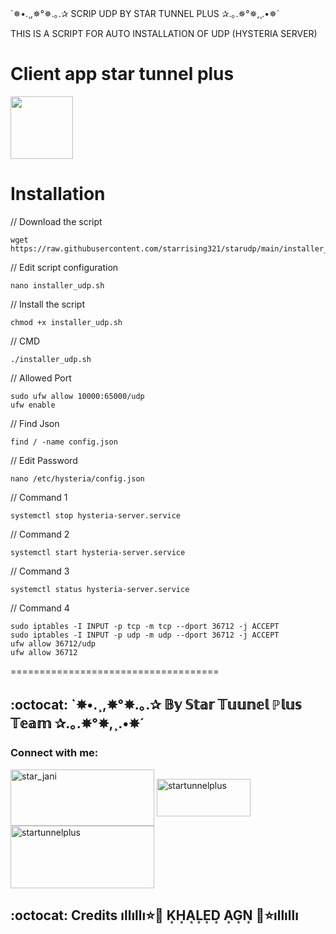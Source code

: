 `✵•.¸,✵°✵.｡.✰ SCRIP UDP BY STAR TUNNEL PLUS ✰.｡.✵°✵,¸.•✵´

THIS IS A SCRIPT FOR AUTO INSTALLATION OF UDP (HYSTERIA SERVER) 


# Client app star tunnel plus

<p>
<a href="https://play.google.com/store/apps/details?id=stp.startunnel.plus"><img src="https://play.google.com/intl/en_us/badges/images/generic/en-play-badge.png" height="100"></a>
</p>


# Installation


// Download the script
```
wget https://raw.githubusercontent.com/starrising321/starudp/main/installer_udp.sh
```
// Edit script configuration 
```
nano installer_udp.sh
```
// Install the script
```
chmod +x installer_udp.sh
```
// CMD
```
./installer_udp.sh
```
// Allowed Port
```
sudo ufw allow 10000:65000/udp
ufw enable
```
// Find Json
```
find / -name config.json
```
// Edit Password
```
nano /etc/hysteria/config.json
```
// Command 1
```
systemctl stop hysteria-server.service
```
// Command 2
```
systemctl start hysteria-server.service
```
// Command 3
```
systemctl status hysteria-server.service
```
// Command 4
```
sudo iptables -I INPUT -p tcp -m tcp --dport 36712 -j ACCEPT
sudo iptables -I INPUT -p udp -m udp --dport 36712 -j ACCEPT
ufw allow 36712/udp
ufw allow 36712
```
====================================
## :octocat: `✵•.¸,✵°✵.｡.✰ 𝔹𝕪 𝕊𝕥𝕒𝕣 𝕋𝕦𝕦𝕟𝕖𝕝 ℙ𝕝𝕦𝕤 𝕋𝕖𝕒𝕞 ✰.｡.✵°✵,¸.•✵´


 <h3 align="left">Connect with me:</h3>
<p align="left">
<a href="https://t.me/star_jani" target="blank"><img align="center" src="https://edawa.net/wp-content/uploads/Join-telegram.png" alt="star_jani" height="90" width="230"" /></a>
<a href="https://www.youtube.com/c/startunnelplus" target="blank"><img align="center" src="https://www.mediafire.com/view/4vupzafu6nofyyw/youtube.png/file" alt="startunnelplus" height="60" width="150" /></a>
<a href="https://play.google.com/store/apps/details?id=stp.startunnel.plus" target="blank"><img align="center" src="https://play.google.com/intl/en_us/badges/images/generic/en-play-badge.png" alt="startunnelplus" height="100" width="230" /></a>
</p>
 
## :octocat: Credits  ıllıllı⭐🌟 K͙H͙A͙L͙E͙D͙ A͙G͙N͙ 🌟⭐ıllıllı

